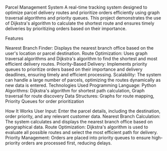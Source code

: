 Parcel Management System
A real-time tracking system designed to optimize parcel delivery routes and prioritize orders efficiently using graph traversal algorithms and priority queues. This project demonstrates the use of Dijkstra's algorithm to calculate the shortest route and ensures timely deliveries by prioritizing orders based on their importance.

Features

Nearest Branch Finder: Displays the nearest branch office based on the user's location or parcel destination.
Route Optimization: Uses graph traversal algorithms and Dijkstra's algorithm to find the shortest and most efficient delivery routes.
Priority-Based Delivery: Implements priority queues to prioritize orders based on their importance and delivery deadlines, ensuring timely and efficient processing.
Scalability: The system can handle a large number of parcels, optimizing the routes dynamically as new data is entered.
Technologies Used
Programming Language: Python
Algorithms: Dijkstra's algorithm for shortest path calculation, Graph traversal for route discovery
Data Structures: Graphs for route mapping, Priority Queues for order prioritization

How It Works
User Input: Enter the parcel details, including the destination, order priority, and any relevant customer data.
Nearest Branch Calculation: The system calculates and displays the nearest branch office based on geographical data.
Route Optimization: Dijkstra's algorithm is used to evaluate all possible routes and select the most efficient path for delivery.
Priority Management: Orders are placed into priority queues to ensure high-priority orders are processed first, reducing delays.
